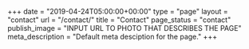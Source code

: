 +++
date = "2019-04-24T05:00:00+00:00"
type = "page"
layout = "contact"
url = "/contact/"
title = "Contact"
page_status = "contact"
publish_image = "INPUT URL TO PHOTO THAT DESCRIBES THE PAGE"
meta_description = "Default meta desciption for the page."
+++
